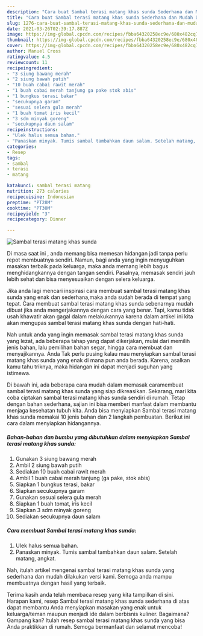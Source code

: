 ```yaml
---
description: "Cara buat Sambal terasi matang khas sunda Sederhana dan Mudah Dibuat"
title: "Cara buat Sambal terasi matang khas sunda Sederhana dan Mudah Dibuat"
slug: 1276-cara-buat-sambal-terasi-matang-khas-sunda-sederhana-dan-mudah-dibuat
date: 2021-03-26T02:39:17.887Z
image: https://img-global.cpcdn.com/recipes/fbba64320258ec9e/680x482cq70/sambal-terasi-matang-khas-sunda-foto-resep-utama.jpg
thumbnail: https://img-global.cpcdn.com/recipes/fbba64320258ec9e/680x482cq70/sambal-terasi-matang-khas-sunda-foto-resep-utama.jpg
cover: https://img-global.cpcdn.com/recipes/fbba64320258ec9e/680x482cq70/sambal-terasi-matang-khas-sunda-foto-resep-utama.jpg
author: Manuel Cross
ratingvalue: 4.5
reviewcount: 11
recipeingredient:
- "3 siung bawang merah"
- "2 siung bawah putih"
- "10 buah cabai rawit merah"
- "1 buah cabai merah tanjung ga pake stok abis"
- "1 bungkus terasi bakar"
- "secukupnya garam"
- "sesuai selera gula merah"
- "1 buah tomat iris kecil"
- "3 sdm minyak goreng"
- "secukupnya daun salam"
recipeinstructions:
- "Ulek halus semua bahan."
- "Panaskan minyak. Tumis sambal tambahkan daun salam. Setelah matang, angkat."
categories:
- Resep
tags:
- sambal
- terasi
- matang

katakunci: sambal terasi matang 
nutrition: 273 calories
recipecuisine: Indonesian
preptime: "PT28M"
cooktime: "PT30M"
recipeyield: "3"
recipecategory: Dinner

---
```



![Sambal terasi matang khas sunda](https://img-global.cpcdn.com/recipes/fbba64320258ec9e/680x482cq70/sambal-terasi-matang-khas-sunda-foto-resep-utama.jpg)

Di masa  saat ini , anda memang bisa memesan hidangan jadi tanpa perlu repot membuatnya sendiri. Namun, bagi anda yang ingin menyuguhkan masakan terbaik pada keluarga, maka anda memang lebih bagus menghidangkannya dengan tangan sendiri. Pasalnya, memasak sendiri jauh lebih sehat dan bisa menyesuaikan dengan selera keluarga.

Jika anda lagi mencari inspirasi cara membuat sambal terasi matang khas sunda yang enak dan sederhana,maka anda sudah berada di tempat yang tepat. Cara membuat sambal terasi matang khas sunda  sebenarnya mudah dibuat jika anda mengerjakannya dengan cara yang benar. Tapi, kamu tidak usah khawatir akan gagal dalam melakukannya 
karena dalam artikel ini kita akan mengupas sambal terasi matang khas sunda dengan hati-hati.  



Nah untuk anda yang ingin memasak sambal terasi matang khas sunda yang lezat, ada beberapa tahap yang dapat dikerjakan, mulai dari memilih jenis bahan, lalu pemilihan bahan segar, hingga cara membuat dan menyajikannya. Anda Tak perlu pusing kalau mau menyiapkan sambal terasi matang khas sunda yang enak di mana pun anda berada. Karena, asalkan kamu  tahu triknya, maka hidangan ini dapat menjadi suguhan yang istimewa.

Di bawah ini, ada beberapa cara mudah dalam memasak caramembuat sambal terasi matang khas sunda yang siap dikreasikan. Sekarang, mari kita coba ciptakan sambal terasi matang khas sunda sendiri di rumah. Tetap dengan bahan sederhana, sajian ini bisa memberi manfaat dalam membantu menjaga kesehatan tubuh kita. Anda bisa menyiapkan Sambal terasi matang khas sunda memakai 10 jenis bahan dan 2 langkah pembuatan. Berikut ini cara dalam menyiapkan hidangannya.

<!--inarticleads1-->

##### Bahan-bahan dan bumbu yang dibutuhkan dalam menyiapkan Sambal terasi matang khas sunda:

1. Gunakan 3 siung bawang merah
1. Ambil 2 siung bawah putih
1. Sediakan 10 buah cabai rawit merah
1. Ambil 1 buah cabai merah tanjung (ga pake, stok abis)
1. Siapkan 1 bungkus terasi, bakar
1. Siapkan secukupnya garam
1. Gunakan sesuai selera gula merah
1. Siapkan 1 buah tomat, iris kecil
1. Siapkan 3 sdm minyak goreng
1. Sediakan secukupnya daun salam




<!--inarticleads2-->

##### Cara membuat Sambal terasi matang khas sunda:

1. Ulek halus semua bahan.
1. Panaskan minyak. Tumis sambal tambahkan daun salam. Setelah matang, angkat.




Nah, itulah artikel mengenai  sambal terasi matang khas sunda  yang sederhana dan mudah dilakukan versi kami. Semoga anda mampu membuatnya dengan hasil yang terbaik. 

Terima kasih anda telah membaca resep yang kita tampilkan di sini. Harapan kami, resep  Sambal terasi matang khas sunda sederhana di atas dapat membantu Anda menyiapkan masakan yang enak untuk keluarga/teman maupun menjadi ide dalam berbisnis kuliner. Bagaimana? Gampang kan? Itulah resep sambal terasi matang khas sunda yang bisa Anda praktikkan di rumah. Semoga bermanfaat dan selamat mencoba!

